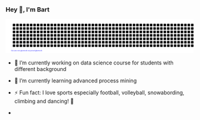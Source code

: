 ### Hey 👋, I'm Bart

![gitartwork](gitartwork.svg)

- 🔭 I’m currently working on data science course for students with different background
- 🌱 I’m currently learning advanced process mining
- ⚡ Fun fact: I love sports especially football, volleyball, snowabording, climbing and dancing! 👯


- <!-- - 👯 I’m looking to collaborate on ...
- 🤔 I’m looking for help with ...
- 💬 Ask me about ... 
- 📫 How to reach me: ... -->

<!--
**bindas1/bindas1** is a ✨ _special_ ✨ repository because its `README.md` (this file) appears on your GitHub profile.

Here are some ideas to get you started:

- 🔭 I’m currently working on ...
- 🌱 I’m currently learning ...
- 👯 I’m looking to collaborate on ...
- 🤔 I’m looking for help with ...
- 💬 Ask me about ...
- 📫 How to reach me: ...
- 😄 Pronouns: ...
- ⚡ Fun fact: ...
-->
